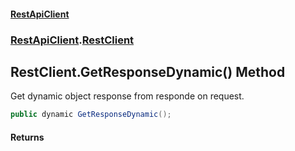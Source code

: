 #### [RestApiClient](./index.md 'index')
### [RestApiClient](./RestApiClient.md 'RestApiClient').[RestClient](./RestApiClient-RestClient.md 'RestApiClient.RestClient')
## RestClient.GetResponseDynamic() Method
Get dynamic object response from responde on request.  
```csharp
public dynamic GetResponseDynamic();
```
#### Returns
